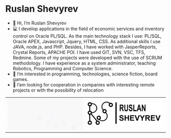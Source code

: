# Ruslan Shevyrev

- :wave: Hi, I’m Ruslan Shevyrev
- :computer: I develop applications in the field of economic services and inventory control on Oracle PL/SQL. As the main technology stack I use: PL/SQL, Oracle APEX, Javascript, Jquery, HTML, CSS. As additional skills I use JAVA, node.js, and PHP. Besides, I have worked with JasperReports, Crystal Reports, APACHE POI. I have used GIT, SVN, VSC, TFS, Redmine. Some of my projects were developed with the use of SCRUM methodology. I have experience as a system administrator, teaching Robotics, Programming and Computer Science.
- :book: I’m interested in programming, technologies, science fiction, board games.
- :eyes: I’am looking for cooperation in companies with interesting remote projects or with the possibility of relocation

<table cellspacing="0" cellpadding="0">
  <tr>
    <td valign="center" width="49%"><img src="/logoRS/logo_mini.gif" title="logo"></td>
    <td valign="center" width="49%"><img src="/logoRS/logoRS_FULL.png" title="RuslanShevyrev"></td>
  </tr>
</table>

